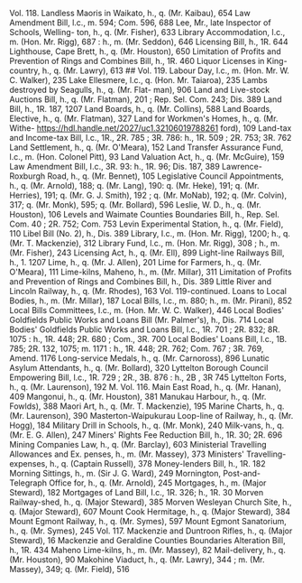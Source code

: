 Vol. 118. Landless Maoris in Waikato, h., q. (Mr. Kaibau), 654 Law Amendment Bill, l.c., m. 594; Com. 596, 688 Lee, Mr., late Inspector of Schools, Welling- ton, h., q. (Mr. Fisher), 633 Library Accommodation, l.c., m. (Hon. Mr. Rigg), 687 : h., m. (Mr. Seddon), 646 Licensing Bill, h., 1R. 644 Lighthouse, Cape Brett, h., q. (Mr. Houston), 650 Limitation of Profits and Prevention of Rings and Combines Bill, h., 1R. 460 Liquor Licenses in King-country, h., q. (Mr. Lawry), 613 ## Vol. 119. Labour Day, l.c., m. (Hon. Mr. W. C. Walker), 235 Lake Ellesmere, l.c., q. (Hon. Mr. Taiaroa), 235 Lambs destroyed by Seagulls, h., q. (Mr. Flat- man), 906 Land and Live-stock Auctions Bill, h., q. (Mr. Flatman), 201 ; Rep. Sel. Com. 243; Dis. 389 Land Bill, h., 1R. 187, 1207 Land Boards, h., q. (Mr. Collins), 588 Land Boards, Elective, h., q. (Mr. Flatman), 327 Land for Workmen's Homes, h., q. (Mr. Withe- https://hdl.handle.net/2027/uc1.32106019788261 ford), 109 Land-tax and Income-tax Bill, I.c., 1R., 2R. 785 ; 3R. 786: h., 1R. 509 ; 2R. 753; 3R. 762 Land Settlement, h., q. (Mr. O'Meara), 152 Land Transfer Assurance Fund, l.c., m. (Hon. Colonel Pitt), 93 Land Valuation Act, h., q. (Mr. McGuire), 159 Law Amendment Bill, I.c., 3R. 93: h., 1R. 96; Dis. 187, 389 Lawrence-Roxburgh Road, h., q. (Mr. Bennet), 105 Legislative Council Appointments, h., q. (Mr. Arnold), 188; q. (Mr. Lang), 190: q. (Mr. Heke), 191; q. (Mr. Herries), 191; q. (Mr. G. J. Smith), 192 ; q. (Mr. MoNab), 192; q. (Mr. Colvin), 317; q. (Mr. Monk), 595; q. (Mr. Bollard), 596 Leslie, W. D., h., q. (Mr. Houston), 106 Levels and Waimate Counties Boundaries Bill, h., Rep. Sel. Com. 40 ; 2R. 752; Com. 753 Levin Experimental Station, h., q. (Mr. Field), 110 Libel Bill (No. 2), h., Dis. 389 Library, I.c., m. (Hon. Mr. Rigg), 1200; h., q. (Mr. T. Mackenzie), 312 Library Fund, l.c., m. (Hon. Mr. Rigg), 308 ; h., m. (Mr. Fisher), 243 Licensing Act, h., q. (Mr. Ell), 899 Light-line Railways Bill, h., 1. 1207 Lime, h., q. (Mr. J. Allen), 201 Lime for Farmers, h., q. (Mr. O'Meara), 111 Lime-kilns, Maheno, h., m. (Mr. Millar), 311 Limitation of Profits and Prevention of Rings and Combines Bill, h., Dis. 389 Little River and Lincoln Railway, h., q. (Mr. Rhodes), 163 Vol. 119-continued. Loans to Local Bodies, h., m. (Mr. Millar), 187 Local Bills, l.c., m. 880; h., m. (Mr. Pirani), 852 Local Bills Committees, I.c., m. (Hon. Mr. W. C. Walker), 446 Local Bodies' Goldfields Public Works and Loans Bill (Mr. Palmer's), h., Dis. 714 Local Bodies' Goldfields Public Works and Loans Bill, l.c., 1R. 701 ; 2R. 832; 8R. 1075 : h., 1R. 448; 2R. 680 ; Com., 3R. 700 Local Bodies' Loans Bill, l.c., 1B. 785; 2R. 132, 1075; m. 1171 : h., 1R. 448; 2R. 762; Com. 767 ; 3R. 769, Amend. 1176 Long-service Medals, h., q. (Mr. Carnoross), 896 Lunatic Asylum Attendants, h., q. (Mr. Bollard), 320 Lyttelton Borough Council Empowering Bill, l.c., 1R. 729 ; 2R., 3B. 876 : h., 2B , 3R 745 Lyttelton Forts, h., q. (Mr. Laurenson), 192 M. Vol. 116. Main East Road, h., q. (Mr. Hanan), 409 Mangonui, h., q. (Mr. Houston), 381 Manukau Harbour, h., q. (Mr. Fowlds), 388 Maori Art, h., q. (Mr. T. Mackenzie), 195 Marine Charts, h., q. (Mr. Laurenson), 390 Masterton-Waipukurau Loop-line of Railway, h., q. (Mr. Hogg), 184 Military Drill in Schools, h., q. (Mr. Monk), 240 Milk-vans, h., q. (Mr. E. G. Allen), 247 Miners' Rights Fee Reduction Bill, h., 1R. 30; 2R. 696 Mining Companies Law, h., q. (Mr. Barclay), 603 Ministerial Travelling Allowances and Ex. penses, h., m. (Mr. Massey), 373 Ministers' Travelling-expenses, h., q. (Captain Russell), 378 Money-lenders Bill, h., 1R. 182 Morning Sittings, h., m. (Sir J. G. Ward), 249 Mornington, Post-and-Telegraph Office for, h., q. (Mr. Arnold), 245 Mortgages, h., m. (Major Steward), 182 Mortgages of Land Bill, I.c., 1R. 326; h., 1R. 30 Morven Railway-shed, h., q. (Major Steward), 385 Morven Wesleyan Church Site, h., q. (Major Steward), 607 Mount Cook Hermitage, h., q. (Major Steward), 384 Mount Egmont Railway, h., q. (Mr. Symes), 597 Mount Egmont Sanatorium, h., q. (Mr. Symes), 245 Vol. 117. Mackenzie and Duntroon Rifles, h., q. (Major Steward), 16 Mackenzie and Geraldine Counties Boundaries Alteration Bill, h., 1R. 434 Maheno Lime-kilns, h., m. (Mr. Massey), 82 Mail-delivery, h., q. (Mr. Houston), 90 Makohine Viaduct, h., q. (Mr. Lawry), 344 ; m. (Mr. Massey), 349; q. (Mr. Field), 516 